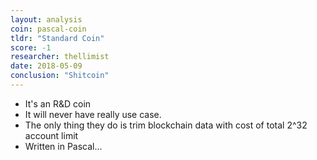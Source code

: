 ```yaml
---
layout: analysis
coin: pascal-coin
tldr: "Standard Coin"
score: -1
researcher: thellimist
date: 2018-05-09
conclusion: "Shitcoin"
---
```


- It's an R&D coin
- It will never have really use case. 
- The only thing they do is trim blockchain data with cost of total 2^32 account limit
- Written in Pascal...